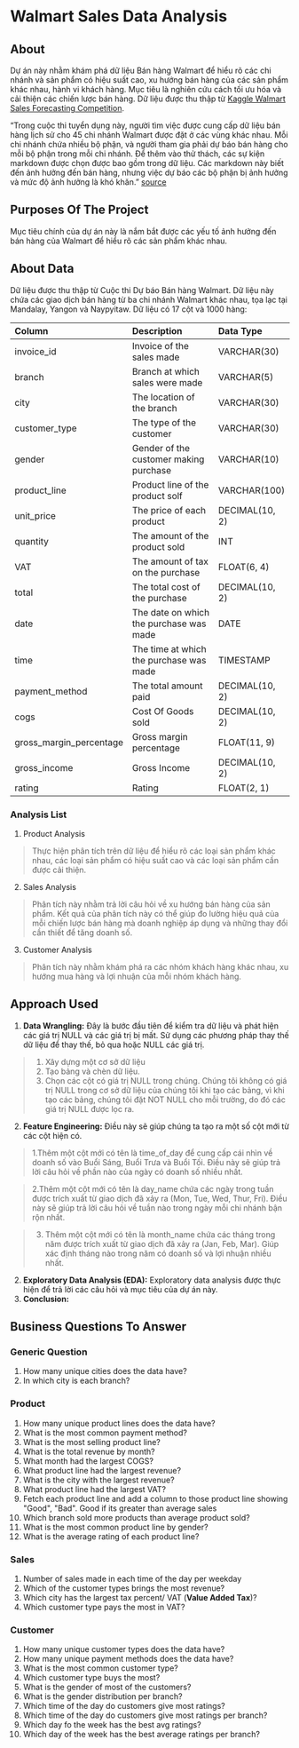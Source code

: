 # Walmart Sales Data Analysis

## About

Dự án này nhằm khám phá dữ liệu Bán hàng Walmart để hiểu rõ các chi nhánh và sản phẩm có hiệu suất cao, xu hướng bán hàng của các sản phẩm khác nhau, hành vi khách hàng. Mục tiêu là nghiên cứu cách tối ưu hóa và cải thiện các chiến lược bán hàng. Dữ liệu được thu thập từ [Kaggle Walmart Sales Forecasting Competition](https://www.kaggle.com/c/walmart-recruiting-store-sales-forecasting).

“Trong cuộc thi tuyển dụng này, người tìm việc được cung cấp dữ liệu bán hàng lịch sử cho 45 chi nhánh Walmart được đặt ở các vùng khác nhau. Mỗi chi nhánh chứa nhiều bộ phận, và người tham gia phải dự báo bán hàng cho mỗi bộ phận trong mỗi chi nhánh. Để thêm vào thử thách, các sự kiện markdown được chọn được bao gồm trong dữ liệu. Các markdown này biết đến ảnh hưởng đến bán hàng, nhưng việc dự báo các bộ phận bị ảnh hưởng và mức độ ảnh hưởng là khó khăn.” [source](https://www.kaggle.com/c/walmart-recruiting-store-sales-forecasting)

## Purposes Of The Project

Mục tiêu chính của dự án này là nắm bắt được các yếu tố ảnh hưởng đến bán hàng của Walmart để hiểu rõ các sản phẩm khác nhau.

## About Data

Dữ liệu được thu thập từ Cuộc thi Dự báo Bán hàng Walmart. Dữ liệu này chứa các giao dịch bán hàng từ ba chi nhánh Walmart khác nhau, tọa lạc tại Mandalay, Yangon và Naypyitaw. Dữ liệu có 17 cột và 1000 hàng:

| Column                  | Description                             | Data Type      |
| :---------------------- | :-------------------------------------- | :------------- |
| invoice_id              | Invoice of the sales made               | VARCHAR(30)    |
| branch                  | Branch at which sales were made         | VARCHAR(5)     |
| city                    | The location of the branch              | VARCHAR(30)    |
| customer_type           | The type of the customer                | VARCHAR(30)    |
| gender                  | Gender of the customer making purchase  | VARCHAR(10)    |
| product_line            | Product line of the product solf        | VARCHAR(100)   |
| unit_price              | The price of each product               | DECIMAL(10, 2) |
| quantity                | The amount of the product sold          | INT            |
| VAT                 | The amount of tax on the purchase       | FLOAT(6, 4)    |
| total                   | The total cost of the purchase          | DECIMAL(10, 2) |
| date                    | The date on which the purchase was made | DATE           |
| time                    | The time at which the purchase was made | TIMESTAMP      |
| payment_method                 | The total amount paid                   | DECIMAL(10, 2) |
| cogs                    | Cost Of Goods sold                      | DECIMAL(10, 2) |
| gross_margin_percentage | Gross margin percentage                 | FLOAT(11, 9)   |
| gross_income            | Gross Income                            | DECIMAL(10, 2) |
| rating                  | Rating                                  | FLOAT(2, 1)    |

### Analysis List

1. Product Analysis

> Thực hiện phân tích trên dữ liệu để hiểu rõ các loại sản phẩm khác nhau, các loại sản phẩm có hiệu suất cao và các loại sản phẩm cần được cải thiện.

2. Sales Analysis

> Phân tích này nhằm trả lời câu hỏi về xu hướng bán hàng của sản phẩm. Kết quả của phân tích này có thể giúp đo lường hiệu quả của mỗi chiến lược bán hàng mà doanh nghiệp áp dụng và những thay đổi cần thiết để tăng doanh số.

3. Customer Analysis

> Phân tích này nhằm khám phá ra các nhóm khách hàng khác nhau, xu hướng mua hàng và lợi nhuận của mỗi nhóm khách hàng.

## Approach Used

1. **Data Wrangling:** Đây là bước đầu tiên để kiểm tra dữ liệu và phát hiện các giá trị NULL và các giá trị bị mất. Sử dụng các phương pháp thay thế dữ liệu để thay thế, bỏ qua hoặc NULL các giá trị.

> 1. Xây dựng một cơ sở dữ liệu
> 2. Tạo bảng và chèn dữ liệu.
> 3. Chọn các cột có giá trị NULL trong chúng. Chúng tôi không có giá trị NULL trong cơ sở dữ liệu của chúng tôi khi tạo các bảng, vì khi tạo các bảng, chúng tôi đặt NOT NULL cho mỗi trường, do đó các giá trị NULL được lọc ra.

2. **Feature Engineering:**  Điều này sẽ giúp chúng ta tạo ra một số cột mới từ các cột hiện có.

> 1.Thêm một cột mới có tên là time_of_day để cung cấp cái nhìn về doanh số vào Buổi Sáng, Buổi Trưa và Buổi Tối. Điều này sẽ giúp trả lời câu hỏi về phần nào của ngày có doanh số nhiều nhất.

> 2.Thêm một cột mới có tên là day_name chứa các ngày trong tuần được trích xuất từ giao dịch đã xảy ra (Mon, Tue, Wed, Thur, Fri). Điều này sẽ giúp trả lời câu hỏi về tuần nào trong ngày mỗi chi nhánh bận rộn nhất.

> 3. Thêm một cột mới có tên là month_name chứa các tháng trong năm được trích xuất từ giao dịch đã xảy ra (Jan, Feb, Mar). Giúp xác định tháng nào trong năm có doanh số và lợi nhuận nhiều nhất.

2. **Exploratory Data Analysis (EDA):**  Exploratory data analysis được thực hiện để trả lời các câu hỏi và mục tiêu của dự án này.
3. **Conclusion:**

## Business Questions To Answer

### Generic Question

1. How many unique cities does the data have?
2. In which city is each branch?

### Product

1. How many unique product lines does the data have?
2. What is the most common payment method?
3. What is the most selling product line?
4. What is the total revenue by month?
5. What month had the largest COGS?
6. What product line had the largest revenue?
5. What is the city with the largest revenue?
6. What product line had the largest VAT?
7. Fetch each product line and add a column to those product line showing "Good", "Bad". Good if its greater than average sales
8. Which branch sold more products than average product sold?
9. What is the most common product line by gender?
12. What is the average rating of each product line?

### Sales

1. Number of sales made in each time of the day per weekday
2. Which of the customer types brings the most revenue?
3. Which city has the largest tax percent/ VAT (**Value Added Tax**)?
4. Which customer type pays the most in VAT?

### Customer

1. How many unique customer types does the data have?
2. How many unique payment methods does the data have?
3. What is the most common customer type?
4. Which customer type buys the most?
5. What is the gender of most of the customers?
6. What is the gender distribution per branch?
7. Which time of the day do customers give most ratings?
8. Which time of the day do customers give most ratings per branch?
9. Which day fo the week has the best avg ratings?
10. Which day of the week has the best average ratings per branch?


